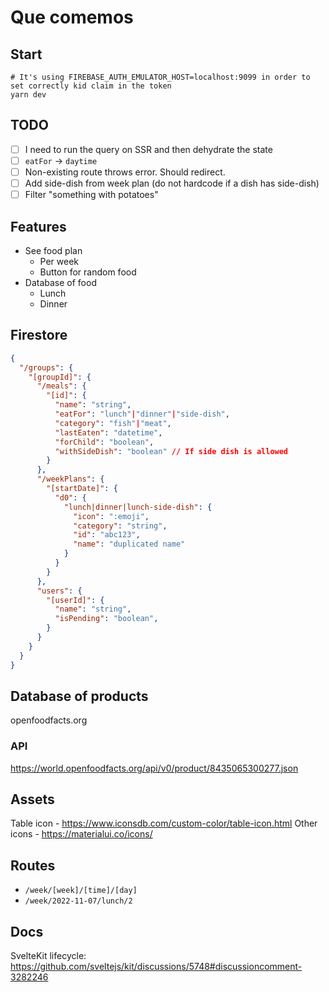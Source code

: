 # Que comemos

## Start
```
# It's using FIREBASE_AUTH_EMULATOR_HOST=localhost:9099 in order to set correctly kid claim in the token
yarn dev
```

## TODO

- [ ] I need to run the query on SSR and then dehydrate the state
- [ ] `eatFor` -> `daytime`
- [ ] Non-existing route throws error. Should redirect.
- [ ] Add side-dish from week plan (do not hardcode if a dish has side-dish)
- [ ] Filter "something with potatoes"

## Features

- See food plan
  - Per week
  - Button for random food
- Database of food
  - Lunch
  - Dinner

## Firestore

```json
{
  "/groups": {
    "[groupId]": {
      "/meals": {
        "[id]": {
          "name": "string",
          "eatFor": "lunch"|"dinner"|"side-dish",
          "category": "fish"|"meat",
          "lastEaten": "datetime",
          "forChild": "boolean",
          "withSideDish": "boolean" // If side dish is allowed
        }
      },
      "/weekPlans": {
        "[startDate]": {
          "d0": {
            "lunch|dinner|lunch-side-dish": {
              "icon": ":emoji",
              "category": "string",
              "id": "abc123",
              "name": "duplicated name"
            }
          }
        }
      },
      "users": {
        "[userId]": {
          "name": "string",
          "isPending": "boolean",
        }
      }
    }
  }
}
```

## Database of products

openfoodfacts.org

### API

https://world.openfoodfacts.org/api/v0/product/8435065300277.json

## Assets

Table icon - https://www.iconsdb.com/custom-color/table-icon.html
Other icons - https://materialui.co/icons/


## Routes
- `/week/[week]/[time]/[day]`
- `/week/2022-11-07/lunch/2`


## Docs
SvelteKit lifecycle: https://github.com/sveltejs/kit/discussions/5748#discussioncomment-3282246
